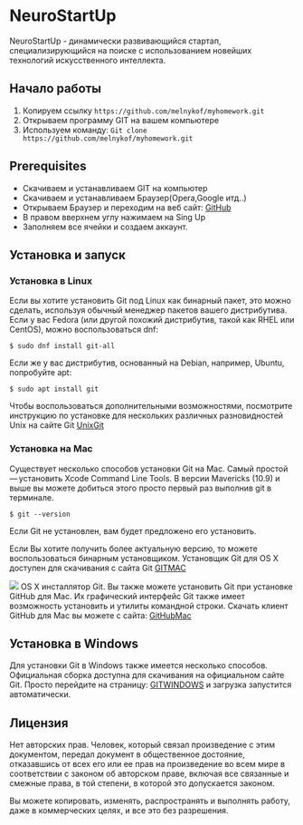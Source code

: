 # NeuroStartUp 
NeuroStartUp - динамически развивающийся стартап, специализирующийся на поиске с использованием новейших технологий искусственного интеллекта. 
## Начало работы
1. Копируем ссылку ```https://github.com/melnykof/myhomework.git```
2. Открываем программу GIT на вашем компьютере
3. Используем команду: 
```Git clone https://github.com/melnykof/myhomework.git```
## Prerequisites
* Скачиваем и устанавливаем GIT на компьютер
* Скачиваем и устанавливаем Браузер(Opera,Google итд..)
* Открываем Браузер и переходим на веб сайт: [GitHub](https://github.com) 
* В правом вверхнем углу нажимаем на Sing Up
* Заполняем все ячейки и создаем аккаунт.
## Установка и запуск
### Установка в Linux
Если вы хотите установить Git под Linux как бинарный пакет, это можно сделать, используя обычный менеджер пакетов вашего дистрибутива. Если у вас Fedora (или другой похожий дистрибутив, такой как RHEL или CentOS), можно воспользоваться dnf:

```$ sudo dnf install git-all```

Если же у вас дистрибутив, основанный на Debian, например, Ubuntu, попробуйте apt:

```$ sudo apt install git```

Чтобы воспользоваться дополнительными возможностями, посмотрите инструкцию по установке для нескольких различных разновидностей Unix на сайте Git
[UnixGit](http://git-scm.com/download/linux)

### Установка на Mac
Существует несколько способов установки Git на Mac. Самый простой — установить Xcode Command Line Tools. В версии Mavericks (10.9) и выше вы можете добиться этого просто первый раз выполнив git в терминале.

```$ git --version```

Если Git не установлен, вам будет предложено его установить.

Если Вы хотите получить более актуальную версию, то можете воспользоваться бинарным установщиком. Установщик Git для OS X доступен для скачивания с сайта Git 
[GITMAC](<https://git-scm.com/download/mac>)

![](https://git-scm.com/book/en/v2/images/git-osx-installer.png)
OS X инсталлятор Git.
Вы также можете установить Git при установке GitHub для Mac. Их графический интерфейс Git также имеет возможность установить и утилиты командной строки. Скачать клиент GitHub для Mac вы можете с сайта: [GitHubMac](<https://desktop.github.com.>)
## Установка в Windows
Для установки Git в Windows также имеется несколько способов. Официальная сборка доступна для скачивания на официальном сайте Git. Просто перейдите на страницу:
[GITWINDOWS](http://git-scm.com/download/win>) и загрузка запустится автоматически. 

## Лицензия 
Нет авторских прав.
Человек, который связал произведение с этим документом, передал документ в общественное достояние, отказавшись от всех его или ее прав на произведение во всем мире в соответствии с законом об авторском праве, включая все связанные и смежные права, в той степени, в которой это допускается законом.

Вы можете копировать, изменять, распространять и выполнять работу, даже в коммерческих целях, и все это без разрешения. 

